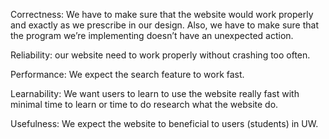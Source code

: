 Correctness: We have to make sure that the website would work properly and exactly as we prescribe in our design. Also, we have to make sure that the program we’re implementing doesn’t have an unexpected action. 

Reliability: our website need to work properly without crashing too often.

Performance: We expect the search feature to work fast.

Learnability: We want users to learn to use the website really fast with minimal time to learn or time to do research what the website do.

Usefulness: We expect the website to beneficial to users (students) in UW.
